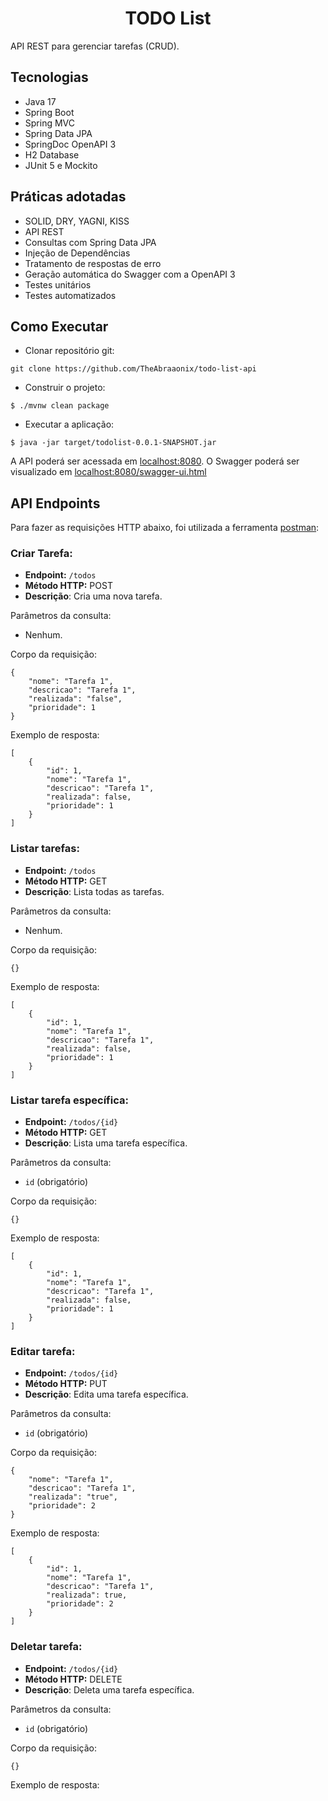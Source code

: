 <h1 align="center">
  TODO List
</h1>


API REST para gerenciar tarefas (CRUD).

## Tecnologias
 
- Java 17
- Spring Boot
- Spring MVC
- Spring Data JPA
- SpringDoc OpenAPI 3
- H2 Database
- JUnit 5 e Mockito

## Práticas adotadas

- SOLID, DRY, YAGNI, KISS
- API REST
- Consultas com Spring Data JPA
- Injeção de Dependências
- Tratamento de respostas de erro
- Geração automática do Swagger com a OpenAPI 3
- Testes unitários
- Testes automatizados

## Como Executar

- Clonar repositório git:
```
git clone https://github.com/TheAbraaonix/todo-list-api
```
- Construir o projeto:
```
$ ./mvnw clean package
```
- Executar a aplicação:
```
$ java -jar target/todolist-0.0.1-SNAPSHOT.jar
```

A API poderá ser acessada em [localhost:8080](http://localhost:8080).
O Swagger poderá ser visualizado em [localhost:8080/swagger-ui.html](http://localhost:8080/swagger-ui.html)

## API Endpoints

Para fazer as requisições HTTP abaixo, foi utilizada a ferramenta [postman](https://www.postman.com/):

### Criar Tarefa:
- **Endpoint:** `/todos`
- **Método HTTP:** POST
- **Descrição**: Cria uma nova tarefa.

Parâmetros da consulta:
- Nenhum.

Corpo da requisição:
```
{
    "nome": "Tarefa 1",
    "descricao": "Tarefa 1",
    "realizada": "false",
    "prioridade": 1
}
```


Exemplo de resposta:
```
[
    {
        "id": 1,
        "nome": "Tarefa 1",
        "descricao": "Tarefa 1",
        "realizada": false,
        "prioridade": 1
    }
]
```

### Listar tarefas:
- **Endpoint:** `/todos`
- **Método HTTP:** GET
- **Descrição**: Lista todas as tarefas.

Parâmetros da consulta:
- Nenhum.

Corpo da requisição:
```
{}
```


Exemplo de resposta:
```
[
    {
        "id": 1,
        "nome": "Tarefa 1",
        "descricao": "Tarefa 1",
        "realizada": false,
        "prioridade": 1
    }
]
```

### Listar tarefa específica:
- **Endpoint:** `/todos/{id}`
- **Método HTTP:** GET
- **Descrição**: Lista uma tarefa específica.

Parâmetros da consulta:
- `id` (obrigatório)

Corpo da requisição:
```
{}
```


Exemplo de resposta:
```
[
    {
        "id": 1,
        "nome": "Tarefa 1",
        "descricao": "Tarefa 1",
        "realizada": false,
        "prioridade": 1
    }
]
```

### Editar tarefa:
- **Endpoint:** `/todos/{id}`
- **Método HTTP:** PUT
- **Descrição**: Edita uma tarefa específica.

Parâmetros da consulta:
- `id` (obrigatório)


Corpo da requisição:
```
{
    "nome": "Tarefa 1",
    "descricao": "Tarefa 1",
    "realizada": "true",
    "prioridade": 2
}
```

Exemplo de resposta:
```
[
    {
        "id": 1,
        "nome": "Tarefa 1",
        "descricao": "Tarefa 1",
        "realizada": true,
        "prioridade": 2
    }
]
```
### Deletar tarefa:
- **Endpoint:** `/todos/{id}`
- **Método HTTP:** DELETE
- **Descrição**: Deleta uma tarefa específica.

Parâmetros da consulta:
- `id` (obrigatório)

Corpo da requisição:
```
{}
```

Exemplo de resposta:
```

```